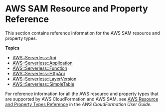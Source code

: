 # AWS SAM Resource and Property Reference<a name="sam-specification-resources-and-properties"></a>

This section contains reference information for the AWS SAM resource and property types\.

**Topics**
+ [AWS::Serverless::Api](sam-resource-api.md)
+ [AWS::Serverless::Application](sam-resource-application.md)
+ [AWS::Serverless::Function](sam-resource-function.md)
+ [AWS::Serverless::HttpApi](sam-resource-httpapi.md)
+ [AWS::Serverless::LayerVersion](sam-resource-layerversion.md)
+ [AWS::Serverless::SimpleTable](sam-resource-simpletable.md)

For reference information for all the AWS resource and property types that are supported by AWS CloudFormation and AWS SAM, see [AWS Resource and Property Types Reference](https://docs.aws.amazon.com/AWSCloudFormation/latest/UserGuide/aws-template-resource-type-ref.html) in the *AWS CloudFormation User Guide*\.